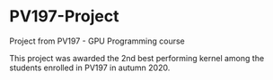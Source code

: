 # PV197-Project
Project from PV197 - GPU Programming course

This project was awarded the 2nd best performing kernel among the students enrolled in PV197 in autumn 2020.
